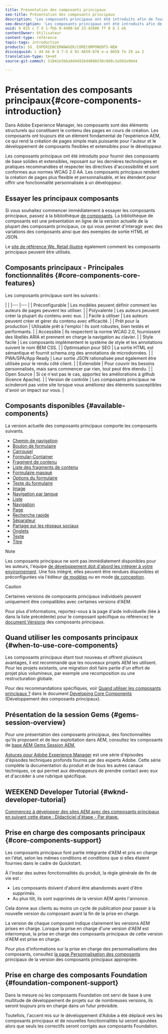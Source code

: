 ```yaml
---
title: Présentation des composants principaux
seo-title: Présentation des composants principaux
description: 'Les composants principaux ont été introduits afin de fournir des composants de base solides et extensibles, reposant sur les dernières technologies et les meilleures pratiques. '
seo-description: 'Les composants principaux ont été introduits afin de fournir des composants de base solides et extensibles, reposant sur les dernières technologies et les meilleures pratiques. '
uuid: b 815 c 7 d 1-fbb 0-4480-bd 23-42606 ff 8 b 1 eb
contentOwner: Utilisateur
content-type: référence
topic-tags: introduction
products: SG_ EXPERIENCEMANAGER/CORECOMPONENTS-NEW
discoiquuid: c 44 bb 0 d 7-5 d 91-4659-878 e-a 0658 fe 29 aa 2
translation-type: tm+mt
source-git-commit: 51842e5b6a9d4491bd4088d30c0d8c3a502e9644

---
```



# Présentation des composants principaux{#core-components-introduction}

Dans Adobe Experience Manager, les composants sont des éléments structurels qui constituent le contenu des pages en cours de création. Les composants ont toujours été un élément fondamental de l&#39;expérience AEM, ce qui rend la création de pages simple mais puissante pour l&#39;auteur et le développement de composants flexibles et extensibles pour le développeur.

Les composants principaux ont été introduits pour fournir des composants de base solides et extensibles, reposant sur les dernières technologies et pratiques recommandées et respecter les directives d&#39;accessibilité et sont conformes aux normes WCAG 2.0 AA. Les composants principaux rendent la création de pages plus flexible et personnalisable, et les étendent pour offrir une fonctionnalité personnalisée à un développeur.

## Essayer les principaux composants

Si vous souhaitez commencer immédiatement à essayer les composants principaux, passez à la bibliothèque [de composants](http://opensource.adobe.com/aem-core-wcm-components/library.html). La bibliothèque de composants est une présentation en ligne de la version actuelle de la plupart des composants principaux, ce qui vous permet d&#39;interagir avec des variations des composants ainsi que des exemples de sortie HTML et JSON.

Le [site de référence We. Retail illustre](https://helpx.adobe.com/experience-manager/6-4/sites/developing/using/we-retail.html) également comment les composants principaux peuvent être utilisés.

## Composants principaux - Principales fonctionnalités {#core-components-core-features}

Les composants principaux sont les suivants :

|  |
|--- |--- |
| Préconfigurable | Les modèles peuvent définir comment les auteurs de pages peuvent les utiliser. |
| Polyvalente | Les auteurs peuvent créer la plupart du contenu avec eux. |
| Facile à utiliser | Les auteurs peuvent créer et gérer du contenu avec efficacité. |
| Prêt pour la production | Utilisable prêt à l&#39;emploi ! Ils sont robustes, bien testés et performants. |
| Accessible | Ils respectent la norme WCAG 2.0, fournissent des libellés ARIA et prennent en charge la navigation au clavier. |
| Style facile | Les composants implémentent le système de style et les annotations suivent le nom BEM CSS. |
| Optimisation pour SEO | La sortie HTML est sémantique et fournit schema.org des annotations de microdonnées. |
| PWA/SPA/App Ready | Leur sortie JSON rationalisée peut également être utilisée pour le rendu côté client. |
| Extensible | Pour couvrir les besoins personnalisés, mais sans commencer par rien, tout peut être étendu. |
| Open Source | Si ce n&#39;est pas le cas, apportez les améliorations à github (licence Apache). |
| Version de contrôle | Les composants principaux ne scinderont pas votre site lorsque vous améliorez des éléments susceptibles d&#39;avoir un impact sur vous. |

## Composants disponibles {#available-components}

La version actuelle des composants principaux comporte les composants suivants.

* [Chemin de navigation](breadcrumb.md)
* [Bouton de formulaire](form-button.md)
* [Carrousel](carousel.md)
* [Formular-Container](form-container.md)
* [Fragment de contenu](content-fragment-component.md)
* [Liste des fragments de contenu](content-fragment-list.md)
* [Formulaire masqué](form-hidden.md)
* [Options du formulaire](form-options.md)
* [Texte du formulaire](form-text.md)
* [Image](image.md)
* [Navigation par langue](language-navigation.md)
* [Liste](list.md)
* [Navigation](navigation.md)
* [Page](page.md)
* [Recherche rapide](quick-search.md)
* [Séparateur](separator.md)
* [Partage sur les réseaux sociaux](sharing.md)
* [Onglets](tabs.md)
* [Texte](text.md)
* [Titre](title.md)

>[!NOTE]
>
>Les composants principaux ne sont pas immédiatement disponibles pour les auteurs, l&#39;équipe [de développement doit d&#39;abord les intégrer à votre environnement](using.md). Une fois intégré, elles peuvent être rendues disponibles et préconfigurées via l&#39;éditeur [de modèles](https://helpx.adobe.com/experience-manager/6-5/sites/authoring/using/templates.html) ou en mode [de conception](https://helpx.adobe.com/experience-manager/6-5/sites/authoring/using/default-components-designmode.html).

>[!CAUTION]
>
>Certaines versions de composants principaux individuels peuvent uniquement être compatibles avec certaines versions d&#39;AEM.
>
>Pour plus d&#39;informations, reportez-vous à la page d&#39;aide individuelle (liée à dans la liste précédente) pour le composant spécifique ou référencez le [document Versions](versions.md) des composants principaux.

## Quand utiliser les composants principaux {#when-to-use-core-components}

Les composants principaux étant tout nouveau et offrent plusieurs avantages, il est recommandé que les nouveaux projets AEM les utilisent. Pour les projets existants, une migration doit faire partie d&#39;un effort de projet plus volumineux, par exemple une recomposition ou une restructuration globale.

Pour des recommandations spécifiques, voir [Quand utiliser les composants principaux ?](developing.md) dans le document [Developing Core Components](developing.md) (Développement des composants principaux).

## Présentation de la session Gems {#gems-session-overview}

Pour une présentation des composants principaux, des fonctionnalités qu&#39;ils proposent et de leur exploitation dans AEM, consultez les composants de [base AEM Gems Session AEM.](https://helpx.adobe.com/experience-manager/kt/eseminars/gems/AEM-Core-Components.html)

[Astuces pour Adobe Experience Manager](https://helpx.adobe.com/experience-manager/kt/eseminars/gems/aem-index.html) est une série d&#39;épisodes d&#39;épisodes techniques profonds fournis par des experts Adobe. Cette série complète la documentation du produit et de tous les autres canaux techniques, ce qui permet aux développeurs de prendre contact avec eux et d&#39;accéder à une rubrique spécifique.

## WEEKEND Developer Tutorial {#wknd-developer-tutorial}

[Commencez à développer des sites AEM avec des composants principaux en suivant cette étape : Didacticiel d&#39;étape - Par étape.](https://helpx.adobe.com/experience-manager/6-5/sites/developing/using/getting-started.html)

## Prise en charge des composants principaux {#core-components-support}

Les composants principaux font partie intégrante d&#39;AEM et pris en charge en l&#39;état, selon les mêmes conditions et conditions que si elles étaient fournies dans le cadre de Quickstart.

À l&#39;instar des autres fonctionnalités du produit, la règle générale de fin de vie est :

* Les composants doivent d&#39;abord être abandonnés avant d&#39;être supprimés.
* Au plus tôt, ils sont supprimés de la version AEM après l&#39;annonce.

Cela donne aux clients au moins un cycle de publication pour passer à la nouvelle version du composant avant la fin de la prise en charge.

La version de chaque composant indique clairement les versions AEM prises en charge. Lorsque la prise en charge d&#39;une version d&#39;AEM est interrompue, la prise en charge des composants principaux de cette version d&#39;AEM est prise en charge.

Pour plus d&#39;informations sur la prise en charge des personnalisations des composants, consultez [la page Personnalisation des composants](customizing.md) principaux de la version des composants principaux appropriée.

## Prise en charge des composants Foundation {#foundation-component-support}

Dans la mesure où les composants Foundation ont servi de base à une multitude de développement de projets sur de nombreuses versions, ils seront toujours pris en charge dans un futur prévisible.

Toutefois, l&#39;accent mis sur le développement d&#39;Adobe a été déplacé vers les composants principaux et de nouvelles fonctionnalités lui seront ajoutées alors que seuls les correctifs seront corrigés aux composants Foundation.